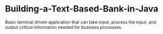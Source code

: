 # Building-a-Text-Based-Bank-in-Java

 Basic terminal driven application that can take input, process the input, and output critical information needed for business processes.
